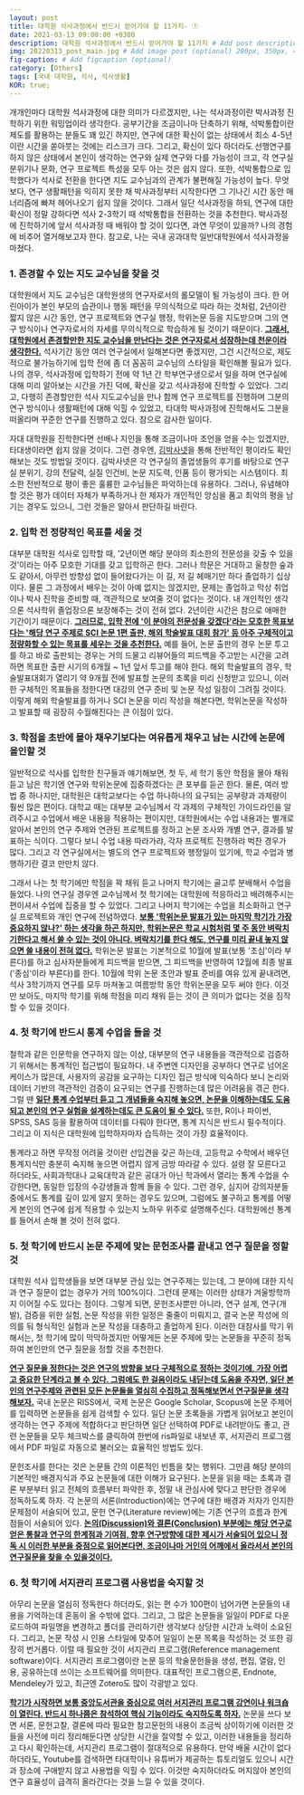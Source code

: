 ```yaml
---
layout: post
title: 대학원 석사과정에서 반드시 얻어가야 할 11가지- ①
date: 2021-03-13 09:00:00 +0300
description: 대학원 석사과정에서 반드시 얻어가야 할 11가지 # Add post description (optional)
img: 20220313_post_main.jpg # Add image post (optional) 280px, 350px, 470px, 700px, 940px
fig-caption: # Add figcaption (optional)
category: [Others]
tags: [국내 대학원, 석사, 석사생활]
KOR: true;
---
```


개개인마다 대학원 석사과정에 대한 의미가 다르겠지만, 나는 석사과정이란 박사과정 진학하기 위한 워밍업이라 생각한다. 공부기간을 조금이나마 단축하기 위해, 석박통합이란 제도를 활용하는 분들도 꽤 있긴 하지만, 연구에 대한 확신이 없는 상태에서 최소 4-5년이란 시간을 쏟아붓는 것에는 리스크가 크다. 그리고, 확신이 있다 하더라도 선행연구를 하지 않은 상태에서 본인이 생각하는 연구와 실제 연구와 다를 가능성이 크고, 각 연구실 분위기나 문화, 연구 프로젝트 특성을 모두 아는 것은 쉽지 않다. 또한, 석박통합으로 입학했다가 석사로 전환을 한다면 지도 교수님과의 관계가 불편해질 가능성이 높다. 무엇보다, 연구 생활패턴을 익히지 못한 채 박사과정부터 시작한다면 그 기나긴 시간 동안 매너리즘에 빠져 헤어나오기 쉽지 않을 것이다. 그래서 일단 석사과정을 하되, 연구에 대한 확신이 정말 강하다면 석사 2-3학기 때 석박통합을 전환하는 것을 추천한다. 박사과정에 진학하기에 앞서 석사과정 때 배워야 할 것이 있다면, 과연 무엇이 있을까? 나의 경험에 비추어 열거해보고자 한다. 참고로, 나는 국내 공과대학 일반대학원에서 석사과정을 마쳤다.<br>


### 1. 존경할 수 있는 지도 교수님을 찾을 것

대학원에서 지도 교수님은 대학원생의 연구자로서의 롤모델이 될 가능성이 크다. 한 어린아이가 본인 부모의 습관이나 행동 패턴을 무의식적으로 따라 하는 것처럼, 2년이란 짧지 않은 시간 동안, 연구 프로젝트와 연구실 행정, 학위논문 등을 지도받으며 그의 연구 방식이나 연구자로서의 자세를 무의식적으로 학습하게 될 것이기 때문이다. <ins>**그래서, 대학원에서 존경할만한 지도 교수님을 만난다는 것은 연구자로서 성장하는데 천운이라 생각한다.**</ins> 석사기간 동안 여러 연구실에서 일해본다면 좋겠지만, 그건 시간적으로, 제도적으로 불가능하기에 입학 전에 좀 더 꼼꼼히 교수님의 스타일을 확인해볼 필요가 있다. 나의 경우, 석사과정에 입학하기 전에 약 1년 간 학부연구생으로서 일을 하며 연구실에 대해 미리 알아보는 시간을 가진 덕에, 확신을 갖고 석사과정에 진학할 수 있었다. 그리고, 다행히 존경할만한 석사 지도교수님을 만나 함께 연구 프로젝트를 진행하며 그분의 연구 방식이나 생활패턴에 대해 익힐 수 있었고, 타대학 박사과정에 진학해서도 그분을 떠올리며 꾸준한 연구를 진행하고 있다. 참으로 감사한 일이다.

자대 대학원을 진학한다면 선배나 지인을 통해 조금이나마 조언을 얻을 수는 있겠지만, 타대생이라면 쉽지 않을 것이다. 그런 경우엔, [김박사넷](https://phdkim.net/professor/search/)을 통해 전반적인 평이라도 확인해보는 것도 방법일 것이다. 김박사넷은 각 연구실의 졸업생들의 후기를 바탕으로 연구실 분위기, 강의 전달력, 실질 인건비, 논문 지도력, 인품 등이 평가되는 시스템이다. 최소한 전반적으로 평이 좋은 훌륭한 교수님들은 파악하는데 유용하다. 그러나, 유념해야 할 것은 평가 데이터 자체가 부족하거나 한 제자가 개인적인 앙심을 품고 최악의 평을 남기는 경우도 있으니, 그런 것들은 알아서 판단하길 바란다.<br>


### 2. 입학 전 정량적인 목표를 세울 것

대부분 대학원 석사로 입학할 때, '2년이면 해당 분야의 최소한의 전문성을 갖출 수 있을 것'이라는 아주 모호한 기대를 갖고 입학하곤 한다. 그러나 학문은 거대하고 울창한 숲과도 같아서, 아무런 방향성 없이 들어왔다가는 이 길, 저 길 헤매기만 하다 졸업하기 십상이다. 물론 그 과정에서 배우는 것이 아예 없지는 않겠지만, 문제는 졸업하고 막상 취업이나 박사 진학을 준비할 때, 객관적으로 보여줄 것이 없다는 것이다. 내 개인적인 생각으론 석사학위 졸업장으론 보장해주는 것이 전혀 없다. 2년이란 시간은 참으로 애매한 기간이기 때문이다. <ins>**그러므로, 입학 전에 '이 분야의 전문성을 갖겠다'라는 모호한 목표보다는 '해당 연구 주제로 SCI 논문 1편 출판, 해외 학술발표 대회 참가' 등 아주 구체적이고 정량화할 수 있는 목표를 세우는 것을 추천한다.**</ins> 예를 들어, 논문 출판의 경우 논문 투고를 하고 바로 출판되는 경우는 거의 드물고 리뷰어들의 피드백을 주고받는 시간을 고려하면 목표한 출판 시기의 6개월 ~ 1년 앞서 투고를 해야 한다. 해외 학술발표의 경우, 학술발표대회가 열리기 약 9개월 전에 발표할 논문의 초록을 미리 신청받고 있으니, 이러한 구체적인 목표들을 정한다면 대강의 연구 준비 및 논문 작성 일정이 그려질 것이다. 이렇게 해외 학술발표를 하거나 SCI 논문을 미리 작성을 해본다면, 학위논문을 작성하고 발표할 때 굉장히 수월해진다는 큰 이점이 있다.<br>


### 3. 학점을 초반에 몰아 채우기보다는 여유롭게 채우고 남는 시간에 논문에 올인할 것

일반적으로 석사를 입학한 친구들과 얘기해보면, 첫 두, 세 학기 동안 학점을 몰아 채워 듣고 남은 학기엔 연구와 학위논문에 집중하겠다는 큰 포부를 듣곤 한다. 물론, 여러 방법 중 하나지만, 대학원은 대학교보다는 수업 하나하나의 요구되는 공부량과 과제량이 훨씬 많은 편이다. 대학교 때는 대부분 교수님께서 각 과제의 구체적인 가이드라인을 알려주시고 수업에서 배운 내용을 적용하는 편이지만, 대학원에서는 수업 내용과는 별개로 알아서 본인의 연구 주제와 연관된 프로젝트를 정하고 논문 조사와 개별 연구, 결과를 발표하는 식이다. 그렇다 보니 수업 내용 따라가랴, 각자 프로젝트 진행하랴 벅찬 경우가 많다. 그리고 각 연구실에서는 별도의 연구 프로젝트와 행정일이 있기에, 학교 수업과 병행하기란 결코 만만치 않다.

그래서 나는 첫 학기에만 학점을 꽉 채워 듣고 나머지 학기에는 골고루 분배해서 수업을 들었다. 나의 연구실 경우엔 교수님께서 첫 학기에는 대학원에 적응하라고 배려해주시는 편이셔서 수업에 집중을 할 수 있었다. 그리고 나머지 학기에는 수업을 최소화하고 연구실 프로젝트와 개인 연구에 전념하였다. <ins>**보통 '학위논문 발표가 있는 마지막 학기가 가장 중요하지 않나?' 하는 생각을 하곤 하지만, 학위논문은 학교 시험처럼 몇 주 동안 벼락치기한다고 해서 쓸 수 있는 것이 아니다. 벼락치기를 한다 해도, 연구를 미리 끝내 놓지 않으면 쓸 내용이 전혀 없다.**</ins> 학위논문 발표는 기본적으로 10월에 발표(보통 '초심'이라 부른다)를 하고 심사자분들에게 피드백을 받으면, 그 피드백을 반영하여 12월에 최종 발표('종심'이라 부른다)를 한다. 10월에 학위 논문 초안과 발표 준비를 여유 있게 끝내려면, 석사 3학기까지 연구를 모두 마쳐놓고 여름방학 동안 학위논문을 모두 써야 한다. 이것만 보아도, 마지막 학기를 위해 학점을 미리 채워 듣는 것이 큰 의미가 없다는 것을 짐작할 수 있을 것이다.<br>


### 4. 첫 학기에 반드시 통계 수업을 들을 것

철학과 같은 인문학을 연구하지 않는 이상, 대부분의 연구 내용들을 객관적으로 검증하기 위해서는 통계적인 접근법이 필요하다. 내 주변엔 디자인을 공부하다 연구로 넘어온 케이스가 많은데, 사용자의 공감을 요구하는 디자인 접근 방식에 익숙하다 보니 논리와 데이터 기반의 객관적인 검증이 요구되는 연구를 진행하는데 많은 어려움을 겪곤 한다. 그럴 땐 <ins>**일단 통계 수업부터 듣고 그 개념들을 숙지해 놓으면, 논문을 이해하는데도 도움 되고 본인의 연구 실험을 설계하는데도 큰 도움이 될 수 있다.**</ins> 또한, R이나 파이썬, SPSS, SAS 등을 활용하여 데이터를 다뤄야 한다면, 통계 지식은 반드시 필수적이다. 그리고 이 지식은 대학원에 입학하자마자 습득하는 것이 가장 효율적이다.

통계라고 하면 무작정 어려울 것이란 선입견을 갖곤 하는데, 고등학교 수학에서 배우던 통계지식만 충분히 숙지해 놓으면 어렵지 않게 금방 따라갈 수 있다. 설령 잘 모른다고 하더라도, 사회과학대나 교육대학과 같은 공대가 아닌 학과에서 열리는 통계 수업을 수강한다면, 동일한 입장의 수강생들과 함께 들을 수 있다. 그런 경우, 심지어 강의자분들 중에서도 통계를 깊이 있게 알지 못하는 경우도 있으며, 그럼에도 불구하고 통계를 어떻게 본인의 연구에 쉽게 적용할 수 있는지 노하우 위주로 설명해주신다. 대학원에선 통계를 들어서 손해 볼 것이 전혀 없다.<br>


### 5. 첫 학기에 반드시 논문 주제에 맞는 문헌조사를 끝내고 연구 질문을 정할 것

대학원 석사 입학생들을 보면 대부분 관심 있는 연구주제는 있는데, 그 분야에 대한 지식과 연구 질문이 없는 경우가 거의 100%이다. 그런데 문제는 이러한 상태가 겨울방학까지 이어질 수도 있다는 점이다. 그렇게 되면, 문헌조사뿐만 아니라, 연구 설계, 연구(개발), 검증을 위한 실험, 논문 작성을 위한 일정은 줄줄이 미뤄지고, 결국 논문 작성에 의의를 둬 형식적인 실험과 논문 작성을 대충하고 졸업하게 된다. 이러한 대참사를 막기 위해서는, 첫 학기에 많이 막막하겠지만 어떻게든 논문 주제에 맞는 논문들을 꾸준히 정독하여 본인만의 연구 질문을 정할 것을 추천한다.

<ins>**연구 질문을 정한다는 것은 연구의 방향을 보다 구체적으로 정하는 것이기에, 가장 어렵고 중요한 단계라고 볼 수 있다. 그럼에도 한 걸음이라도 내딛는데 도움을 주자면, 일단 본인의 연구주제와 관련된 모든 논문들을 열심히 수집하고 정독해보면서 연구질문을 생각해보자.**</ins> 국내 논문은 RISS에서, 국제 논문은 Google Scholar, Scopus에 논문 주제어를 입력하면 논문들을 쉽게 검색할 수 있다. 일단 논문 초록들을 가볍게 읽어보고 본인이 생각하는 연구 주제에 적합하다고 판단하면 일단 선택하여 PDF로 내려받아도 좋고, 관련 논문들을 모두 체크박스를 클릭하여 한번에 ris파일로 내보낸 후, 서지관리 프로그램에서 PDF 파일로 자동으로 불러오는 효율적인 방법도 있다.

문헌조사를 한다는 것은 논문들 간의 이론적인 빈틈을 찾는 행위다. 그만큼 해당 분야의 기본적인 배경지식과 주요 논문들에 대한 이해가 요구된다. 논문을 읽을 때는 초록과 결론 부분부터 읽고 전체의 흐름부터 파악한 후, 정말 내 관심사에 맞다고 판단한 경우에 정독하도록 하자. 각 논문의 서론(Introduction)에는 연구에 대한 배경과 저자가 인지한 문제점이 서술되어 있고, 문헌 연구(Literature review)에는 기존 연구의 흐름과 한계점들이 서술되어 있다. <ins>**논의(Discussion)와 결론(Conclusion) 부분에는 해당 연구로 얻은 통찰과 연구의 한계점과 기여점, 향후 연구방향에 대한 제시가 서술되어 있으니 정독 시 이러한 부분을 중점으로 읽어본다면, 조금이나마 거인의 어깨에서 올라서서 본인의 연구질문을 찾을 수 있을것이다.**</ins><br>


### 6. 첫 학기에 서지관리 프로그램 사용법을 숙지할 것

아무리 논문을 열심히 정독한다 하더라도, 읽는 편 수가 100편이 넘어가면 논문들의 내용을 기억하는데 혼동이 올 수밖에 없다. 그리고, 그 많은 논문들을 일일이 PDF로 다운로드하여 파일명을 변경하고 폴더를 관리하기란 생각보다 상당한 시간과 노력이 소요된다. 그리고, 논문 작성 시 인용 스타일에 맞추어 일일이 논문 목록을 작성하는 것 또한 굉장히 번거롭다. 이럴 때 필요한 것이 서지관리 프로그램(Reference management software)이다. 서지관리 프로그램이란 논문 등의 학술문헌들을 생성, 편집, 열람, 인용, 공유하는데 쓰이는 소프트웨어를 의미한다. 대표적인 프로그램으론, Endnote, Mendeley가 있고, 최근엔 Zotero도 많이 각광받고 있다.

<ins>**학기가 시작하면 보통 중앙도서관을 중심으로 여러 서지관리 프로그램 강연이나 워크숍이 열린다. 반드시 하나쯤은 참석하여 핵심 기능이라도 숙지하도록 하자.**</ins> 논문을 쓰다 보면 서론, 문헌고찰, 결론에 따라 필요한 참고문헌의 내용이 조금씩 상이하기에 이러한 것들을 사전에 미리 정리해둔다면 상당한 시간을 절약할 수 있고, 이러한 내용들을 정리하고 다시 확인하는데, 서지관리 프로그램이 절대적으로 유용하다. 만약 배울 시간이 없다 하더라도, Youtube를 검색하면 타대학이나 유튜버가 제공하는 튜토리얼도 있으니 시간과 장소에 구애받지 않고 사용법을 익힐 수 있다. 이것만 숙지하더라도 머지않아 본인의 연구 효율성이 급격히 올라간다는 것을 느낄 수 있을 것이다.<br>
